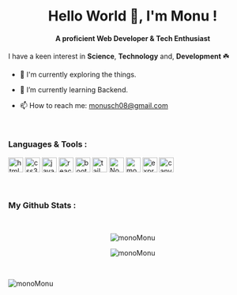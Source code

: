 <h1 align="center">Hello World 👋, I'm Monu ! </h1>
<h4 align="center"> A proficient Web Developer & Tech Enthusiast </h4>

I have a keen interest in **Science**, **Technology** and, **Development** ☘️ 

<!--
**monoMonu/monoMonu** is a ✨ _special_ ✨ repository because its `README.md` (this file) appears on your GitHub profile.
Here are some ideas to get you started:
- 👯 I’m looking to collaborate on ...
- 🤔 I’m looking for help with ...
- 💬 Ask me about ...
- 😄 Pronouns: ...
- ⚡ Fun fact: ...
-->

- 🔭 I'm currently exploring the things.

- 🌱 I’m currently learning Backend.
  
- 📫 How to reach me: monusch08@gmail.com

<br>
<h3>Languages & Tools : </h3>

<a href="https://www.w3.org/html/" target="_blank" rel="noreferrer"> <img src="https://img.shields.io/badge/HTML5-E34F26?style=for-the-badge&logo=html5&logoColor=white" alt="html5" height="30" /></a> 
<a href="https://www.w3schools.com/css/" target="_blank" rel="noreferrer"> <img src="https://img.shields.io/badge/CSS3-1572B6?style=for-the-badge&logo=css3&logoColor=white" alt="css3" height="30"/></a> 
<a href="https://developer.mozilla.org/en-US/docs/Web/JavaScript" target="_blank" rel="noreferrer"> <img src="https://img.shields.io/badge/JS-000?style=for-the-badge&logo=javascript&logoColor=F7DF1E" alt="javascript" height="30"/></a>
<a href="https://react.dev/" target="_blank" rel="noreferrer"> <img src="https://img.shields.io/badge/REACT-61DAFB?style=for-the-badge&logo=react&logoColor=000" alt="react" height="30"/></a>
<a href="#" target="_blank" rel="noreferrer"> <img src="https://img.shields.io/badge/Bootstrap-7952B3?style=for-the-badge&logo=bootstrap&logoColor=fff" alt="bootstrap" height="30"/></a>
<a href="#" target="_blank" rel="noreferrer"> <img src="https://img.shields.io/badge/Tailwind CSS-06B6D4?style=for-the-badge&logo=tailwindcss&logoColor=fff" alt="tailwind" height="30"/></a>
<a href="#" target="_blank" rel="noreferrer"> <img src="https://img.shields.io/badge/NodeJS-339933?style=for-the-badge&logo=nodedotjs&logoColor=fff" alt="Node Js" height="30"/></a>
<a href="#" target="_blank" rel="noreferrer"> <img src="https://img.shields.io/badge/MongoDB-47A248?style=for-the-badge&logo=mongodb&logoColor=fff" alt="mongodb" height="30"/></a>
<a href="#" target="_blank" rel="noreferrer"> <img src="https://img.shields.io/badge/express-000000?style=for-the-badge&logo=express&logoColor=fff" alt="express" height="30"/></a>
<a href="#" target="_blank" rel="noreferrer"> <img src="https://img.shields.io/badge/Canva-7952B3?style=for-the-badge&logo=canva&logoColor=fff" alt="canva" height="30"/></a>

<br>

<h3>My Github Stats :</h3>
<br>
<p align="center"> <img src="https://github-readme-stats.vercel.app/api?username=monoMonu&show_icons=true&theme=radical" alt="monoMonu" /></p>        
<p align="center"> <img align="center" src="https://github-readme-streak-stats.herokuapp.com/?user=monoMonu&theme=radical" alt="monoMonu" /></p>
<br>
<p> <img src="https://komarev.com/ghpvc/?username=monoMonu&label=Profile%20views&color=0e75b6&style=flat" alt="monoMonu" /></p>        
